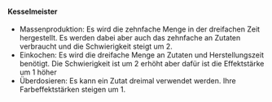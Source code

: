 #### Kesselmeister

* Massenproduktion: Es wird die zehnfache Menge in der dreifachen Zeit hergestellt. Es werden dabei aber auch das
zehnfache an Zutaten verbraucht und die Schwierigkeit steigt um 2.
* Einkochen: Es wird die dreifache Menge an Zutaten und Herstellungszeit benötigt. Die Schwierigkeit ist um 2 erhöht
aber dafür ist die Effektstärke um 1 höher
* Überdosieren: Es kann ein Zutat dreimal verwendet werden. Ihre Farbeffektstärken steigen um 1.
